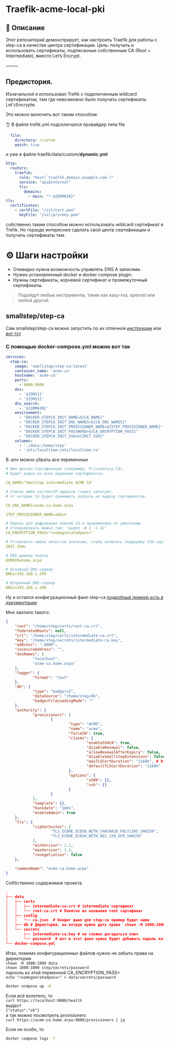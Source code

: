 # Traefik-acme-local-pki
## 📌 Описание

Этот репозиторий демонстрирует, как настроить Traefik для работы с step-ca в качестве центра сертификации.
Цель: получать и использовать сертификаты, подписанные собственным CA (Root + Intermediate), вместо Let’s Encrypt.

⸻

## Предистория. 
Изначальной я использовал Trefik с подключенным wildcard сертификатом, 
там где невозможно было получать сертификаты Let'cEncrypte.

Это можно включить вот таким способом:

👌 В файле trefik.yml подсключался провайдер типа file
```yml
  file:
    directory: /custom
    watch: true
```
и уже в файле  traefik/data/custom/**dynamic.yml**  

```yml
http:
  routers:
    traefik:
      rule: "Host(`traefik.domain.example.com`)"
      service: "api@internal"
      tls:
        domains:
          - main: "*.${DOMAIN}"
tls:
  certificates:
    - certFile: "/ssl/cert.pem"
      keyFile: "/ssl/privkey.pem"
```
собственно таким способом можно использовать wildcard сертификат в Trefik.
Но гораздо интереснее сделать свой центр сертификации и получать сертификаты там. 

# ⚙️  Шаги настройки

- Очевидно нужна возможность управлять DNS A записями.
- Нужен установленный docker и docker compose plugin.
- Нужны сертификаты, корневой сертификат и промежуточный сертификаты. 
> Подойдут любые инструменты, такие как easy-rsa, openssl или любой другой. 

## smallstep/step-ca

Сам smallstep/step-ca можно запустить по их отличной *[инструкции](https://hub.docker.com/r/smallstep/step-ca)* или *[вот тут](https://smallstep.com/docs/tutorials/docker-tls-certificate-authority/index.html)*

### C помощью docker-compose.yml можно вот так

```yml
services:
  step-ca:
    image: 'smallstep/step-ca:latest'
    container_name: 'acme-ca'
    hostname: 'acme-ca'
    ports:
      - 9000:9000
    dns:
      - '${DNS1}'
      - '${DNS2}'
    dns_search:
      - '${DOMAIN}'
    environment:
      - "DOCKER_STEPCA_INIT_NAME=${CA_NAME}"
      - "DOCKER_STEPCA_INIT_DNS_NAMES=${CA_DNS_NAMES}"
      - "DOCKER_STEPCA_INIT_PROVISIONER_NAME=${STEP_PROVISIONER_NAME}"
      - "DOCKER_STEPCA_INIT_PASSWORD=${CA_ENCRYPTION_PASS}"
      - "DOCKER_STEPCA_INIT_SSH=${INIT_SSH}"
    volumes:
      - './data:/home/step'
      - '/etc/localtime:/etc/localtime:ro'
```
В .env можно убрать все переменные

```yml
# Имя Центра Сертификации (например, PrivateCorp CA). 
# Будет видно во всех выданных сертификатах.

CA_NAME="Smalstep intermediate ACME CA"

# Список имён хостов/IP-адресов (через запятую), 
# от которых CA будет принимать запросы на выдачу сертификатов.

CA_DNS_NAMES=acme-ca.home.arpa

STEP_PROVISIONER_NAME=admin

# Пароль для шифрования ключей CA и провиженера по умолчанию.  
# Сгенерировать можно так: 'pwgen -N 1 -s 32'
CA_ENCRYPTION_PASS="<somegneratedpass>"

# Установите любое непустое значение, чтобы включить поддержку SSH-сертификатов
INIT_SSH=

# DNS-домены поиска
DOMAIN=home.arpa

# Основной DNS-сервер
DNS1=192.168.1.250

# Вторичный DNS-сервер
DNS2=192.168.1.240
```
Ну и остался конфигурационный фаил step-ca *[подробный пример есть в документации](https://smallstep.com/docs/step-ca/configuration/#example-configuration)*   

Мне хватило такого:

```json
{
    "root": "/home/step/certs/root-ca.crt",
    "federatedRoots": null,
    "crt": "/home/step/certs/intermediate-ca.crt",
    "key": "/home/step/secrets/intermediate-ca.key",
    "address": ":9000",
    "insecureAddress": "",
    "dnsNames": [
            "localhost",
            "acme-ca.home.arpa"
    ],
    "logger": {
            "format": "text"
    },
    "db": {
            "type": "badgerv2",
            "dataSource": "/home/step/db",
            "badgerFileLoadingMode": ""
    },
    "authority": {
            "provisioners": [
                    {
                            "type": "ACME",
                            "name": "acme",
                            "forceCN": true,
                            "claims": {
                                    "enableSSHCA": true,
                                    "disableRenewal": false,
                                    "allowRenewalAfterExpiry": false,
                                    "disableSmallstepExtensions": false,
                                    "maxTLSCertDuration": "2160h", # Это 90 дней. ;)
                                    "defaultTLSCertDuration": "2160h"
                            },
                            "options": {
                                    "x509": {},
                                    "ssh": {}
                            }
                    }
            ],
            "template": {},
            "backdate": "1m0s",
            "enableAdmin": true
    },
    "tls": {
            "cipherSuites": [
                    "TLS_ECDHE_ECDSA_WITH_CHACHA20_POLY1305_SHA256",
                    "TLS_ECDHE_ECDSA_WITH_AES_128_GCM_SHA256"
            ],
            "minVersion": 1.2,
            "maxVersion": 1.3,
            "renegotiation": false
    },
    
    "commonName": "acme-ca.home.arpa"
}

```
Соббственно содержимое проекта

```json
.
├── data
│   ├── certs
│   │   ├── intermediate-ca.crt # intermediate сертификат
│   │   └── root-ca.crt # Понятно из названия root сертификат
│   ├── config
│   │   └── ca.json  # Конфиг фаил для step-ca пример будет ниже 
│   ├── db # Директория, на котрую нужно дать права  chown -R 1000:1000  
│   └── secrets
│       ├── intermediate-ca.key # не сложно догадаться ключ
│       └── password  # вот в этот фаил нужно будет добавить пароль который создавался в .env
└── docker-compose.yml
```
Итак, помимо конфигурационных файлов нужно не забыть права на директории   
`chown -R 1000:1000 data`   
`chown 1000:1000 step/secrets/password`   
парооль из этой перменной CA_ENCRYPTION_PASS=   
`echo "<somegneratedpass>" > data/secrets/password`   

```bash
docker ocmpose up -d 
```
Если всё взлетело, то   
`curl https://localhost:9000/health`   
выдаст    
`{"status":"ok"}`   
а так можно посмотреть provisioners   
`curl https://acme-ca.home.arpa:9000/provisioners | jq`   

Если не особо, то 
```bash 
docker compose logs -f
```

























